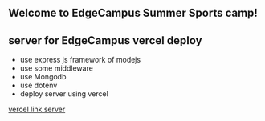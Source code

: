 ## Welcome to EdgeCampus Summer Sports camp!
## server for EdgeCampus vercel deploy

- use express js framework of modejs
- use some middleware
- use Mongodb
- use dotenv
- deploy server using vercel


[vercel link server](https://edge-campus-server.vercel.app/)